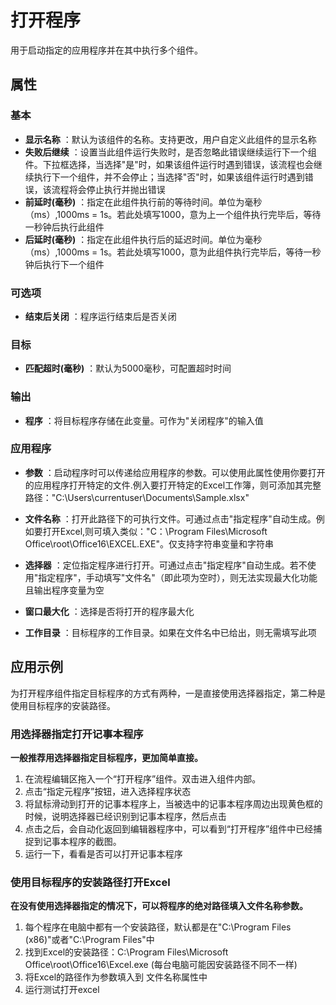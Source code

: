 # 打开程序

用于启动指定的应用程序并在其中执行多个组件。

## 属性
### 基本
- **显示名称** ：默认为该组件的名称。支持更改，用户自定义此组件的显示名称
- **失败后继续** ：设置当此组件运行失败时，是否忽略此错误继续运行下一个组件。下拉框选择，当选择"是"时，如果该组件运行时遇到错误，该流程也会继续执行下一个组件，并不会停止；当选择"否"时，如果该组件运行时遇到错误，该流程将会停止执行并抛出错误
- **前延时(毫秒)** ：指定在此组件执行前的等待时间。单位为毫秒（ms）,1000ms = 1s。若此处填写1000，意为上一个组件执行完毕后，等待一秒钟后执行此组件
- **后延时(毫秒)** ：指定在此组件执行后的延迟时间。单位为毫秒（ms）,1000ms = 1s。若此处填写1000，意为此组件执行完毕后，等待一秒钟后执行下一个组件

### 可选项

- **结束后关闭** ：程序运行结束后是否关闭

### 目标

- **匹配超时(毫秒)** ：默认为5000毫秒，可配置超时时间

### 输出

- **程序** ：将目标程序存储在此变量。可作为&quot;关闭程序&quot;的输入值

### 应用程序

- **参数** ：启动程序时可以传递给应用程序的参数。可以使用此属性使用你要打开的应用程序打开特定的文件.例入要打开特定的Excel工作簿，则可添加其完整路径：&quot;C:\Users\currentuser\Documents\Sample.xlsx&quot;
- **文件名称** ：打开此路径下的可执行文件。可通过点击&quot;指定程序&quot;自动生成。例如要打开Excel,则可填入类似：&quot;C：\Program Files\Microsoft Office\root\Office16\EXCEL.EXE&quot;。仅支持字符串变量和字符串
- **选择器** ：定位指定程序进行打开。可通过点击&quot;指定程序&quot;自动生成。若不使用&quot;指定程序&quot;，手动填写&quot;文件名&quot;（即此项为空时），则无法实现最大化功能且输出程序变量为空
- **窗口最大化** ：选择是否将打开的程序最大化

- **工作目录** ：目标程序的工作目录。如果在文件名中已给出，则无需填写此项

## 应用示例
为打开程序组件指定目标程序的方式有两种，一是直接使用选择器指定，第二种是使用目标程序的安装路径。
### 用选择器指定打开记事本程序
**一般推荐用选择器指定目标程序，更加简单直接。**
1. 在流程编辑区拖入一个“打开程序”组件。双击进入组件内部。
2. 点击“指定元程序”按钮，进入选择程序状态
3. 将鼠标滑动到打开的记事本程序上，当被选中的记事本程序周边出现黄色框的时候，说明选择器已经识别到记事本程序，然后点击
4. 点击之后，会自动化返回到编辑器程序中，可以看到“打开程序”组件中已经捕捉到记事本程序的截图。
5. 运行一下，看看是否可以打开记事本程序

### 使用目标程序的安装路径打开Excel
**在没有使用选择器指定的情况下，可以将程序的绝对路径填入文件名称参数。**
1. 每个程序在电脑中都有一个安装路径，默认都是在"C:\Program Files (x86)"或者"C:\Program Files"中
2. 找到Excel的安装路径：C:\Program Files\Microsoft Office\root\Office16\Excel.exe (每台电脑可能因安装路径不同不一样)
3. 将Excel的路径作为参数填入到 文件名称属性中
4. 运行测试打开excel

